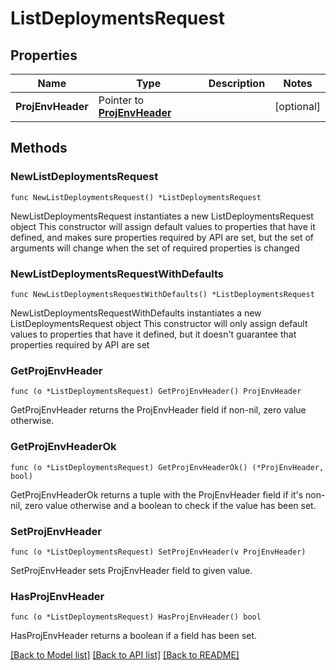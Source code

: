 # ListDeploymentsRequest

## Properties

Name | Type | Description | Notes
------------ | ------------- | ------------- | -------------
**ProjEnvHeader** | Pointer to [**ProjEnvHeader**](ProjEnvHeader.md) |  | [optional] 

## Methods

### NewListDeploymentsRequest

`func NewListDeploymentsRequest() *ListDeploymentsRequest`

NewListDeploymentsRequest instantiates a new ListDeploymentsRequest object
This constructor will assign default values to properties that have it defined,
and makes sure properties required by API are set, but the set of arguments
will change when the set of required properties is changed

### NewListDeploymentsRequestWithDefaults

`func NewListDeploymentsRequestWithDefaults() *ListDeploymentsRequest`

NewListDeploymentsRequestWithDefaults instantiates a new ListDeploymentsRequest object
This constructor will only assign default values to properties that have it defined,
but it doesn't guarantee that properties required by API are set

### GetProjEnvHeader

`func (o *ListDeploymentsRequest) GetProjEnvHeader() ProjEnvHeader`

GetProjEnvHeader returns the ProjEnvHeader field if non-nil, zero value otherwise.

### GetProjEnvHeaderOk

`func (o *ListDeploymentsRequest) GetProjEnvHeaderOk() (*ProjEnvHeader, bool)`

GetProjEnvHeaderOk returns a tuple with the ProjEnvHeader field if it's non-nil, zero value otherwise
and a boolean to check if the value has been set.

### SetProjEnvHeader

`func (o *ListDeploymentsRequest) SetProjEnvHeader(v ProjEnvHeader)`

SetProjEnvHeader sets ProjEnvHeader field to given value.

### HasProjEnvHeader

`func (o *ListDeploymentsRequest) HasProjEnvHeader() bool`

HasProjEnvHeader returns a boolean if a field has been set.


[[Back to Model list]](../README.md#documentation-for-models) [[Back to API list]](../README.md#documentation-for-api-endpoints) [[Back to README]](../README.md)


